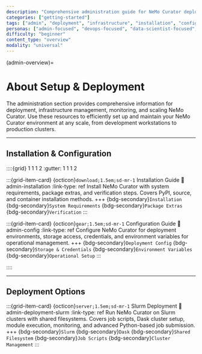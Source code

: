 ```yaml
---
description: "Comprehensive administration guide for NeMo Curator deployment, infrastructure management, monitoring, and scaling from development to production"
categories: ["getting-started"]
tags: ["admin", "deployment", "infrastructure", "installation", "configuration", "slurm"]
personas: ["admin-focused", "devops-focused", "data-scientist-focused", "mle-focused"]
difficulty: "beginner"
content_type: "overview"
modality: "universal"
---
```


(admin-overview)=
# About Setup & Deployment

The administration section provides comprehensive information for deployment, infrastructure management, monitoring, and scaling NeMo Curator. Use these resources to efficiently set up and maintain your NeMo Curator environment at any scale, from development workstations to production clusters.

---

## Installation & Configuration

::::{grid} 1 1 1 2
:gutter: 1 1 1 2

:::{grid-item-card} {octicon}`download;1.5em;sd-mr-1` Installation Guide
:link: admin-installation
:link-type: ref
Install NeMo Curator with system requirements, package extras, and verification steps. Covers PyPI, source, and container installation methods.
+++
{bdg-secondary}`Installation`
{bdg-secondary}`System Requirements`
{bdg-secondary}`Package Extras`
{bdg-secondary}`Verification`
:::

:::{grid-item-card} {octicon}`gear;1.5em;sd-mr-1` Configuration Guide
:link: admin-config
:link-type: ref
Configure NeMo Curator for deployment environments, storage access, credentials, and environment variables for operational management.
+++
{bdg-secondary}`Deployment Config`
{bdg-secondary}`Storage & Credentials`
{bdg-secondary}`Environment Variables`
{bdg-secondary}`Operational Setup`
:::

::::

---

## Deployment Options

:::{grid-item-card} {octicon}`server;1.5em;sd-mr-1` Slurm Deployment
:link: admin-deployment-slurm
:link-type: ref
Run NeMo Curator on Slurm clusters with shared filesystems. Covers job scripts, Dask cluster setup, module execution, monitoring, and advanced Python-based job submission.
+++
{bdg-secondary}`Slurm`
{bdg-secondary}`Dask`
{bdg-secondary}`Shared Filesystem`
{bdg-secondary}`Job Scripts`
{bdg-secondary}`Cluster Management`
:::


